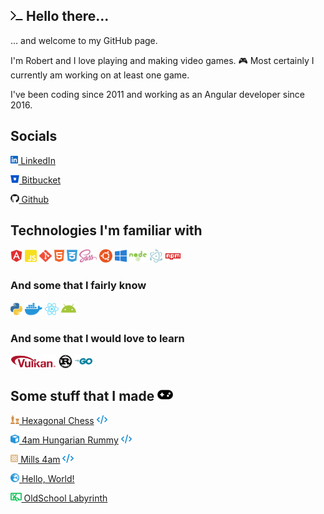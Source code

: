 ## <img src="assets/font-awesome/terminal-solid.svg" width="20"/> Hello there...

... and welcome to my GitHub page.

I'm Robert and I love playing and making video games. 🎮 Most certainly I currently am working on at least one game.

I've been coding since 2011 and working as an Angular developer since 2016. 

## Socials

[<img src="assets/font-awesome/linkedin-brands.svg" height="14"/> LinkedIn](https://hu.linkedin.com/in/ingenmaffen)

[<img src="assets/font-awesome/bitbucket-brands.svg" height="14"/> Bitbucket](https://bitbucket.org/ingenmaffen/)

[<img src="assets/font-awesome/github-brands.svg" height="14"/> Github](https://github.com/ingenmaffen)

## Technologies I'm familiar with

<span><img src="assets/font-awesome/angular-brands.svg" height="22" title="Angular" /></span>
<span><img src="assets/font-awesome/js-square-brands.svg" height="22" title="JavaScript" /></span>
<span><img src="assets/font-awesome/git-alt-brands.svg" height="22" title="Git" /></span>
<span><img src="assets/font-awesome/html5-brands.svg" height="22" title="HTML" /></span>
<span><img src="assets/font-awesome/css3-alt-brands.svg" height="22" title="CSS" /></span>
<span><img src="assets/font-awesome/sass-brands.svg" height="22" title="SASS/SCSS" /></span>
<span><img src="assets/font-awesome/ubuntu-brands.svg" height="22" title="Linux" /></span>
<span><img src="assets/font-awesome/windows-brands.svg" height="22" title="Windows" /></span>
<span><img src="assets/font-awesome/node-brands.svg" height="22" title="Node.js" /></span>
<span><img src="assets/other/electron.svg" height="22" title="Electron" /></span>
<span><img src="assets/font-awesome/npm-brands.svg" height="22" title="npm" /></span>

### And some that I fairly know

<span><img src="assets/font-awesome/python-brands.svg" height="22" title="Python" /></span>
<span><img src="assets/font-awesome/docker-brands.svg" height="22" title="Docker" /></span>
<span><img src="assets/font-awesome/react-brands.svg" height="22" title="React" /></span>
<span><img src="assets/font-awesome/android-brands.svg" height="22" title="Android" /></span>

### And some that I would love to learn

<span><img src="assets/other/vulkan-logo.svg" height="22" title="Vulkan" /></span>
<span><img src="assets/font-awesome/rust-brands.svg" height="22" title="Rust" /></span>
<span><img src="assets/font-awesome/golang-brands.svg" height="22" title="Go" /></span>

## Some stuff that I made <img src="assets/font-awesome/gamepad-solid.svg" height="20" title="Games" />


[<img src="assets/font-awesome/chess-solid.svg" height="14" title="Hexagonal Chess" /> Hexagonal Chess](http://hexagonal-chess.herokuapp.com/) [<img src="assets/font-awesome/code-solid.svg" height="14" title="Code" />](https://github.com/ingenmaffen/hexagonal-chess)

[<img src="assets/font-awesome/cube-solid.svg" height="14" title="4am Hungarian Rummy" /> 4am Hungarian Rummy](http://rummy-4am.herokuapp.com/) [<img src="assets/font-awesome/code-solid.svg" height="14" title="Code" />](https://bitbucket.org/ingenmaffen/4am-hungarian-rummy/src/master/)

[<img src="assets/font-awesome/chess-board-solid.svg" height="14" title="Mills 4am" /> Mills 4am](https://mills-4am.web.app/) [<img src="assets/font-awesome/code-solid.svg" height="14" title="Code" />](https://github.com/ingenmaffen/random-projects/tree/main/mills)

[<img src="assets/font-awesome/earth-europe-solid.svg" height="14" title="Hello, World!" /> Hello, World!](https://github.com/ingenmaffen/hello-world)

[<img src="assets/font-awesome/person-through-window-solid.svg" height="14" title="OldSchool Labyrinth" /> OldSchool Labyrinth](https://gamejolt.com/games/oldschool-labyrinth/115943) 
